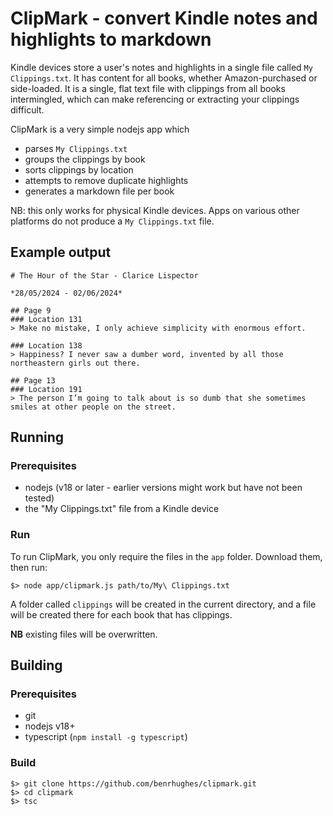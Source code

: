 # ClipMark - convert Kindle notes and highlights to markdown

Kindle devices store a user's notes and highlights in a single file called `My Clippings.txt`. It has content for all books, whether Amazon-purchased or side-loaded. It is a single, flat text file with clippings from all books intermingled, which can make referencing or extracting your clippings difficult. 

ClipMark is a very simple nodejs app which
- parses `My Clippings.txt`
- groups the clippings by book
- sorts clippings by location
- attempts to remove duplicate highlights
- generates a markdown file per book 

NB: this only works for physical Kindle devices. Apps on various other platforms do not produce a `My Clippings.txt` file.

## Example output
```
# The Hour of the Star - Clarice Lispector

*28/05/2024 - 02/06/2024*

## Page 9
### Location 131
> Make no mistake, I only achieve simplicity with enormous effort.

### Location 138
> Happiness? I never saw a dumber word, invented by all those northeastern girls out there.

## Page 13
### Location 191
> The person I’m going to talk about is so dumb that she sometimes smiles at other people on the street.
```

## Running
### Prerequisites

- nodejs (v18 or later - earlier versions might work but have not been tested)
- the "My Clippings.txt" file from a Kindle device


### Run
To run ClipMark, you only require the files in the `app` folder. Download them, then run:

```
$> node app/clipmark.js path/to/My\ Clippings.txt
```

A folder called `clippings` will be created in the current directory, and a file will be created there for each book that has clippings. 

**NB** existing files will be overwritten.

## Building
### Prerequisites
- git
- nodejs v18+
- typescript (`npm install -g typescript`)

### Build
```
$> git clone https://github.com/benrhughes/clipmark.git
$> cd clipmark
$> tsc
```


